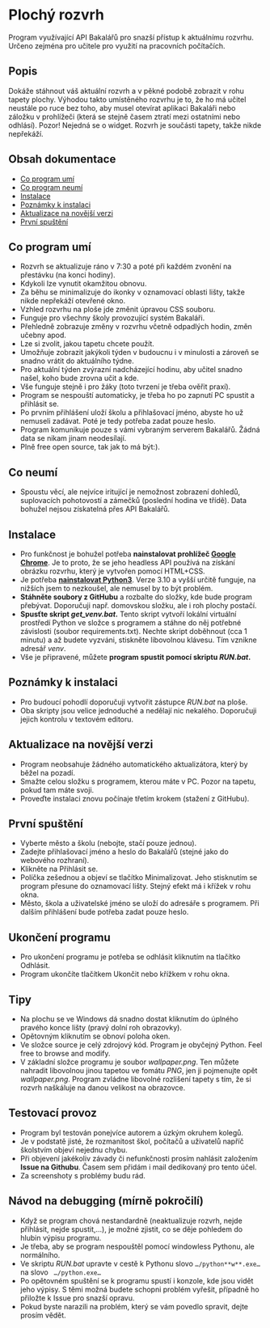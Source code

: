 # Plochý rozvrh
Program využívající API Bakalářů pro snazší přístup k aktuálnímu rozvrhu. Určeno zejména pro učitele pro využití na pracovních počítačích.

## Popis
Dokáže stáhnout váš aktuální rozvrh a v pěkné podobě zobrazit v rohu tapety plochy.
Výhodou takto umístěného rozvrhu je to, že ho má učitel neustále po ruce bez toho, aby musel otevírat aplikaci Bakaláři nebo záložku v prohlížeči (která se stejně časem ztratí mezi ostatními nebo odhlásí). Pozor! Nejedná se o widget. Rozvrh je součásti tapety, takže nikde nepřekáží.

## Obsah dokumentace
* [Co program umí](#co-program-umí)
* [Co program neumí](#co-neumí)
* [Instalace](#instalace)
* [Poznámky k instalaci](#poznámky-k-instalaci)
* [Aktualizace na novější verzi](#aktualizace-na-novější-verzi)
* [První spuštění](#první-spuštění)

## Co program umí
- Rozvrh se aktualizuje ráno v 7:30 a poté při každém zvonění na přestávku (na konci hodiny).
- Kdykoli lze vynutit okamžitou obnovu.
- Za běhu se minimalizuje do ikonky v oznamovací oblasti lišty, takže nikde nepřekáží otevřené okno.
- Vzhled rozvrhu na ploše jde změnit úpravou CSS souboru.
- Funguje pro všechny školy provozující systém Bakaláři.
- Přehledně zobrazuje změny v rozvrhu včetně odpadlých hodin, změn učebny apod.
- Lze si zvolit, jakou tapetu chcete použít.
- Umožňuje zobrazit jakýkoli týden v budoucnu i v minulosti a zároveň se snadno vrátit do aktuálního týdne.
- Pro aktuální týden zvýrazní nadcházející hodinu, aby učitel snadno našel, koho bude zrovna učit a kde.
- Vše funguje stejně i pro žáky (toto tvrzení je třeba ověřit praxí).
- Program se nespouští automaticky, je třeba ho po zapnutí PC spustit a přihlásit se.
- Po prvním přihlášení uloží školu a přihlašovací jméno, abyste ho už nemuseli zadávat. Poté je tedy potřeba zadat pouze heslo.
- Program komunikuje pouze s vámi vybraným serverem Bakalářů. Žádná data se nikam jinam neodesílají.
- Plně free open source, tak jak to má být:).

## Co neumí
- Spoustu věcí, ale nejvíce iritující je nemožnost zobrazení dohledů, suplovacích pohotovostí a zámečků (poslední hodina ve třídě). Data bohužel nejsou získatelná přes API Bakalářů.

## Instalace
- Pro funkčnost je bohužel potřeba **nainstalovat prohlížeč [Google Chrome](https://www.google.com/intl/cs/chrome/)**. Je to proto, že se jeho headless API používá na získání obrázku rozvrhu, který je vytvořen pomocí HTML+CSS.
- Je potřeba **[nainstalovat Python3](https://www.python.org/downloads/)**. Verze 3.10 a vyšší určitě funguje, na nižších jsem to nezkoušel, ale nemusel by to být problém.
- **Stáhněte soubory z GitHubu** a rozbalte do složky, kde bude program přebývat. Doporučuji např. domovskou složku, ale i roh plochy postačí.
- **Spusťte skript _get_venv.bat_.** Tento skript vytvoří lokální virtuální prostředí Python ve složce s programem a stáhne do něj potřebné závislosti (soubor requirements.txt). Nechte skript doběhnout (cca 1 minutu) a až budete vyzváni, stiskněte libovolnou klávesu. Tím vznikne adresář *venv*.
- Vše je připravené, můžete **program spustit pomocí skriptu _RUN.bat_.**

## Poznámky k instalaci
- Pro budoucí pohodlí doporučuji vytvořit zástupce *RUN.bat* na ploše.
- Oba skripty jsou velice jednoduché a nedělají nic nekalého. Doporučuji jejich kontrolu v textovém editoru.

## Aktualizace na novější verzi
- Program neobsahuje žádného automatického aktualizátora, který by běžel na pozadí.
- Smažte celou složku s programem, kterou máte v PC. Pozor na tapetu, pokud tam máte svoji.
- Proveďte instalaci znovu počínaje třetím krokem (stažení z GitHubu).

## První spuštění
- Vyberte město a školu (nebojte, stačí pouze jednou).
- Zadejte přihlašovací jméno a heslo do Bakalářů (stejné jako do webového rozhraní).
- Klikněte na Přihlásit se.
- Políčka zešednou a objeví se tlačítko Minimalizovat. Jeho stisknutím se program přesune do oznamovací lišty. Stejný efekt má i křížek v rohu okna.
- Město, škola a uživatelské jméno se uloží do adresáře s programem. Při dalším přihlášení bude potřeba zadat pouze heslo.

## Ukončení programu
- Pro ukončení programu je potřeba se odhlásit kliknutím na tlačítko Odhlásit.
- Program ukončíte tlačítkem Ukončit nebo křížkem v rohu okna.

## Tipy
- Na plochu se ve Windows dá snadno dostat kliknutím do úplného pravého konce lišty (pravý dolní roh obrazovky).
- Opětovným kliknutím se obnoví poloha oken.
- Ve složce source je celý zdrojový kód. Program je obyčejný Python. Feel free to browse and modify.
- V základní složce programu je soubor *wallpaper.png*. Ten můžete nahradit libovolnou jinou tapetou ve fomátu *PNG*, jen ji pojmenujte opět *wallpaper.png*. Program zvládne libovolné rozlišení tapety s tím, že si rozvrh naškáluje na danou velikost na obrazovce.

## Testovací provoz
- Program byl testován ponejvíce autorem a úzkým okruhem kolegů.
- Je v podstatě jisté, že rozmanitost škol, počítačů a uživatelů napříč školstvím objeví nejednu chybu.
- Při objevení jakékoliv závady či nefunkčnosti prosím nahlásit založením **Issue na Githubu**. Časem sem přidám i mail dedikovaný pro tento účel.
- Za screenshoty s problémy budu rád.

## Návod na debugging (mírně pokročilí)
- Když se program chová nestandardně (neaktualizuje rozvrh, nejde přihlásit, nejde spustit,...), je možné zjistit, co se děje pohledem do hlubin výpisu programu.
- Je třeba, aby se program nespouštěl pomocí windowless Pythonu, ale normálního.
- Ve skriptu *RUN.bat* upravte v cestě k Pythonu slovo
  ```…/python**w**.exe… ```
  na slovo
 ``` …/python.exe…```
- Po opětovném spuštění se k programu spustí i konzole, kde jsou vidět jeho výpisy. S těmi možná budete schopni problém vyřešit, případně ho přiložte k Issue pro snazší opravu.
- Pokud byste narazili na problém, který se vám povedlo spravit, dejte prosím vědět.
